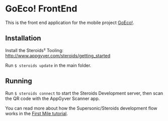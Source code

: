 GoEco! FrontEnd
======================

This is the front end application for the mobile project [GoEco!](http://http://goeco-project.ch/).

## Installation
Install the Steroids² Tooling: http://www.appgyver.com/steroids/getting_started

Run `$ steroids update` in the main folder.

## Running
Run `$ steroids connect` to start the Steroids Development server, then scan the QR code with the AppGyver Scanner app.

You can read more about how the Supersonic/Steroids development flow works in the [First Mile tutorial](http://docs.appgyver.com/supersonic/tutorial/first-mile/).
